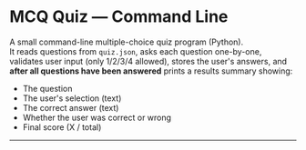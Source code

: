 # MCQ Quiz — Command Line

A small command-line multiple-choice quiz program (Python).  
It reads questions from `quiz.json`, asks each question one-by-one, validates user input (only 1/2/3/4 allowed), stores the user's answers, and **after all questions have been answered** prints a results summary showing:

- The question
- The user's selection (text)
- The correct answer (text)
- Whether the user was correct or wrong
- Final score (X / total)

---
